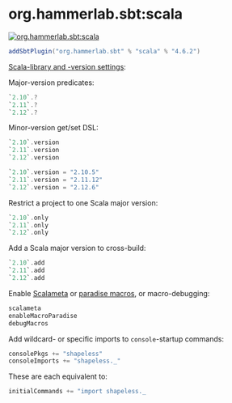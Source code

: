 # org.hammerlab.sbt:scala

[![org.hammerlab.sbt:scala](https://img.shields.io/badge/org.hammerlab.sbt:scala-4.6.2-green.svg)](http://search.maven.org/#search%7Cga%7C1%7Cg%3A%22org.hammerlab.sbt%22%20a%3A%22scala%22)

```scala
addSbtPlugin("org.hammerlab.sbt" % "scala" % "4.6.2")
```

[Scala-library and -version settings](src/main/scala/org/hammerlab/sbt/plugin/Scala.scala):

Major-version predicates:

```scala
`2.10`.?
`2.11`.?
`2.12`.?
```

Minor-version get/set DSL:

```scala
`2.10`.version
`2.11`.version
`2.12`.version

`2.10`.version = "2.10.5"
`2.11`.version = "2.11.12"
`2.12`.version = "2.12.6"
```

Restrict a project to one Scala major version:

```scala
`2.10`.only
`2.11`.only
`2.12`.only
```

Add a Scala major version to cross-build:

```scala
`2.10`.add
`2.11`.add
`2.12`.add
```

Enable [Scalameta](https://scalameta.org/) or [paradise macros](https://docs.scala-lang.org/overviews/macros/paradise.html), or macro-debugging:

```scala
scalameta
enableMacroParadise
debugMacros
```

Add wildcard- or specific imports to `console`-startup commands:

```scala
consolePkgs += "shapeless"
consoleImports += "shapeless._"
```

These are each equivalent to:

```scala
initialCommands += "import shapeless._
```

